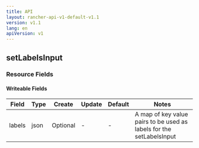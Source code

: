 ```yaml
---
title: API
layout: rancher-api-v1-default-v1.1
version: v1.1
lang: en
apiVersion: v1
---
```


## setLabelsInput



### Resource Fields

#### Writeable Fields

Field | Type | Create | Update | Default | Notes
---|---|---|---|---|---
labels | json | Optional | - | - | A map of key value pairs to be used as labels for the setLabelsInput



<br>
